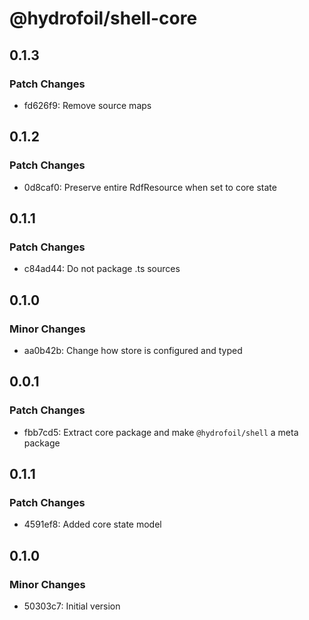 # @hydrofoil/shell-core

## 0.1.3

### Patch Changes

- fd626f9: Remove source maps

## 0.1.2

### Patch Changes

- 0d8caf0: Preserve entire RdfResource when set to core state

## 0.1.1

### Patch Changes

- c84ad44: Do not package .ts sources

## 0.1.0

### Minor Changes

- aa0b42b: Change how store is configured and typed

## 0.0.1

### Patch Changes

- fbb7cd5: Extract core package and make `@hydrofoil/shell` a meta package

## 0.1.1

### Patch Changes

- 4591ef8: Added core state model

## 0.1.0

### Minor Changes

- 50303c7: Initial version
